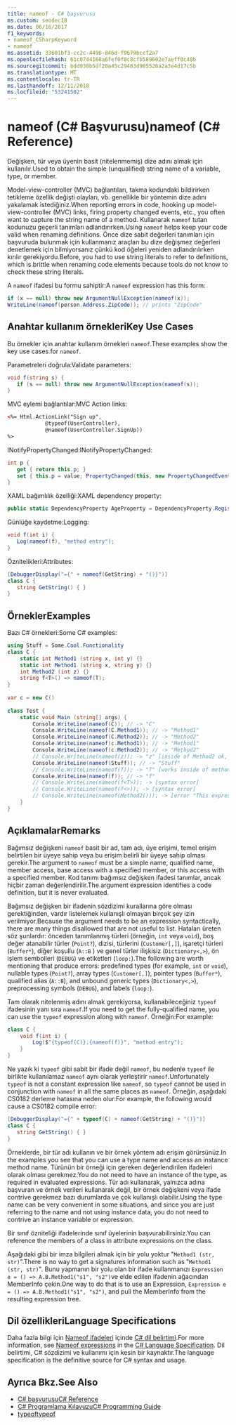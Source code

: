 ```yaml
---
title: nameof - C# başvurusu
ms.custom: seodec18
ms.date: 06/16/2017
f1_keywords:
- nameof_CSharpKeyword
- nameof
ms.assetid: 33601bf3-cc2c-4496-846d-f9679bccf2a7
ms.openlocfilehash: 61c0744168a6fef0f8c8cfb589602e7aeff0c48b
ms.sourcegitcommit: bdd930b5df20a45c29483d905526a2a3e4d17c5b
ms.translationtype: MT
ms.contentlocale: tr-TR
ms.lasthandoff: 12/11/2018
ms.locfileid: "53241502"
---
```

# <a name="nameof-c-reference"></a><span data-ttu-id="4fb8e-102">nameof (C# Başvurusu)</span><span class="sxs-lookup"><span data-stu-id="4fb8e-102">nameof (C# Reference)</span></span>

<span data-ttu-id="4fb8e-103">Değişken, tür veya üyenin basit (nitelenmemiş) dize adını almak için kullanılır.</span><span class="sxs-lookup"><span data-stu-id="4fb8e-103">Used to obtain the simple (unqualified) string name of a variable, type, or member.</span></span>  

<span data-ttu-id="4fb8e-104">Model-view-controller (MVC) bağlantıları, takma kodundaki bildirirken tetikleme özellik değişti olayları, vb. genellikle bir yöntemin dize adını yakalamak istediğiniz.</span><span class="sxs-lookup"><span data-stu-id="4fb8e-104">When reporting errors in code, hooking up model-view-controller (MVC) links, firing property changed events, etc., you often want to capture the string name of a method.</span></span>  <span data-ttu-id="4fb8e-105">Kullanarak `nameof` tutan kodunuzu geçerli tanımları adlandırırken.</span><span class="sxs-lookup"><span data-stu-id="4fb8e-105">Using `nameof` helps keep your code valid when renaming definitions.</span></span>  <span data-ttu-id="4fb8e-106">Önce dize sabit değerleri tanımları için başvuruda bulunmak için kullanmanız araçları bu dize değişmez değerleri denetlemek için bilmiyorsanız çünkü kod öğeleri yeniden adlandırılırken kırılır gerekiyordu.</span><span class="sxs-lookup"><span data-stu-id="4fb8e-106">Before, you had to use string literals to refer to definitions, which is brittle when renaming code elements because tools do not know to check these string literals.</span></span>  
  
 <span data-ttu-id="4fb8e-107">A `nameof` ifadesi bu formu sahiptir:</span><span class="sxs-lookup"><span data-stu-id="4fb8e-107">A `nameof` expression has this form:</span></span>  
  
```csharp  
if (x == null) throw new ArgumentNullException(nameof(x));  
WriteLine(nameof(person.Address.ZipCode)); // prints "ZipCode"  
```  
  
## <a name="key-use-cases"></a><span data-ttu-id="4fb8e-108">Anahtar kullanım örnekleri</span><span class="sxs-lookup"><span data-stu-id="4fb8e-108">Key Use Cases</span></span>  
 <span data-ttu-id="4fb8e-109">Bu örnekler için anahtar kullanım örnekleri `nameof`.</span><span class="sxs-lookup"><span data-stu-id="4fb8e-109">These examples show the key use cases for `nameof`.</span></span>  
  
 <span data-ttu-id="4fb8e-110">Parametreleri doğrula:</span><span class="sxs-lookup"><span data-stu-id="4fb8e-110">Validate parameters:</span></span>  
 ```csharp  
void f(string s) {  
    if (s == null) throw new ArgumentNullException(nameof(s));  
}  
```  
  
 <span data-ttu-id="4fb8e-111">MVC eylemi bağlantılar:</span><span class="sxs-lookup"><span data-stu-id="4fb8e-111">MVC Action links:</span></span>  
 ```html  
<%= Html.ActionLink("Sign up",  
             @typeof(UserController),  
             @nameof(UserController.SignUp))  
%>  
```  
  
 <span data-ttu-id="4fb8e-112">INotifyPropertyChanged:</span><span class="sxs-lookup"><span data-stu-id="4fb8e-112">INotifyPropertyChanged:</span></span>  
 ```csharp  
int p {  
    get { return this.p; }  
    set { this.p = value; PropertyChanged(this, new PropertyChangedEventArgs(nameof(this.p)); } // nameof(p) works too  
}  
```  
  
 <span data-ttu-id="4fb8e-113">XAML bağımlılık özelliği:</span><span class="sxs-lookup"><span data-stu-id="4fb8e-113">XAML dependency property:</span></span>  
 ```csharp  
public static DependencyProperty AgeProperty = DependencyProperty.Register(nameof(Age), typeof(int), typeof(C));  
```  
  
 <span data-ttu-id="4fb8e-114">Günlüğe kaydetme:</span><span class="sxs-lookup"><span data-stu-id="4fb8e-114">Logging:</span></span>  
 ```csharp  
void f(int i) {  
    Log(nameof(f), "method entry");  
}  
```  
  
 <span data-ttu-id="4fb8e-115">Öznitelikleri:</span><span class="sxs-lookup"><span data-stu-id="4fb8e-115">Attributes:</span></span>  
 ```csharp  
[DebuggerDisplay("={" + nameof(GetString) + "()}")]  
class C {  
    string GetString() { }  
}  
```  
  
## <a name="examples"></a><span data-ttu-id="4fb8e-116">Örnekler</span><span class="sxs-lookup"><span data-stu-id="4fb8e-116">Examples</span></span>  
 <span data-ttu-id="4fb8e-117">Bazı C# örnekleri:</span><span class="sxs-lookup"><span data-stu-id="4fb8e-117">Some C# examples:</span></span>  
  
```csharp  
using Stuff = Some.Cool.Functionality  
class C {  
    static int Method1 (string x, int y) {}  
    static int Method1 (string x, string y) {}  
    int Method2 (int z) {}  
    string f<T>() => nameof(T);  
}  
  
var c = new C()  
  
class Test {  
    static void Main (string[] args) {  
        Console.WriteLine(nameof(C)); // -> "C"  
        Console.WriteLine(nameof(C.Method1)); // -> "Method1"   
        Console.WriteLine(nameof(C.Method2)); // -> "Method2"  
        Console.WriteLine(nameof(c.Method1)); // -> "Method1"   
        Console.WriteLine(nameof(c.Method2)); // -> "Method2"  
        // Console.WriteLine(nameof(z)); -> "z" [inside of Method2 ok, inside Method1 is a compiler error]  
        Console.WriteLine(nameof(Stuff)); // -> "Stuff"  
        // Console.WriteLine(nameof(T)); -> "T" [works inside of method but not in attributes on the method]  
        Console.WriteLine(nameof(f)); // -> "f"  
        // Console.WriteLine(nameof(f<T>)); -> [syntax error]  
        // Console.WriteLine(nameof(f<>)); -> [syntax error]  
        // Console.WriteLine(nameof(Method2())); -> [error "This expression does not have a name"]  
    }
}
```  
  
## <a name="remarks"></a><span data-ttu-id="4fb8e-118">Açıklamalar</span><span class="sxs-lookup"><span data-stu-id="4fb8e-118">Remarks</span></span>  
 <span data-ttu-id="4fb8e-119">Bağımsız değişkeni `nameof` basit bir ad, tam adı, üye erişimi, temel erişim belirtilen bir üyeye sahip veya bu erişim belirli bir üyeye sahip olması gerekir.</span><span class="sxs-lookup"><span data-stu-id="4fb8e-119">The argument to `nameof` must be a simple name, qualified name, member access, base access with a specified member, or this access with a specified member.</span></span>  <span data-ttu-id="4fb8e-120">Kod tanımı bağımsız değişken ifadesi tanımlar, ancak hiçbir zaman değerlendirilir.</span><span class="sxs-lookup"><span data-stu-id="4fb8e-120">The argument expression identifies a code definition, but it is never evaluated.</span></span>  
  
 <span data-ttu-id="4fb8e-121">Bağımsız değişken bir ifadenin sözdizimi kurallarına göre olması gerektiğinden, vardır listelemek kullanışlı olmayan birçok şey izin verilmiyor.</span><span class="sxs-lookup"><span data-stu-id="4fb8e-121">Because the argument needs to be an expression syntactically, there are many things disallowed that are not useful to list.</span></span>  <span data-ttu-id="4fb8e-122">Hataları üreten söz şunlardır: önceden tanımlanmış türleri (örneğin, `int` veya `void`), boş değer atanabilir türler (`Point?`), dizisi, türlerini (`Customer[,]`), işaretçi türleri (`Buffer*`), diğer koşullu (`A::B` ) ve genel türler ilişkisiz (`Dictionary<,>`), ön işlem sembolleri (`DEBUG`) ve etiketleri (`loop:`).</span><span class="sxs-lookup"><span data-stu-id="4fb8e-122">The following are worth mentioning that produce errors: predefined types (for example, `int` or `void`), nullable types (`Point?`), array types (`Customer[,]`), pointer types (`Buffer*`), qualified alias (`A::B`), and unbound generic types (`Dictionary<,>`), preprocessing symbols (`DEBUG`), and labels (`loop:`).</span></span>  
  
 <span data-ttu-id="4fb8e-123">Tam olarak nitelenmiş adını almak gerekiyorsa, kullanabileceğiniz `typeof` ifadesinin yanı sıra `nameof`.</span><span class="sxs-lookup"><span data-stu-id="4fb8e-123">If you need to get the fully-qualified name, you can use the `typeof` expression along with `nameof`.</span></span>  <span data-ttu-id="4fb8e-124">Örneğin:</span><span class="sxs-lookup"><span data-stu-id="4fb8e-124">For example:</span></span>
```csharp  
class C {
    void f(int i) {  
        Log($"{typeof(C)}.{nameof(f)}", "method entry");  
    }
}
``` 

 <span data-ttu-id="4fb8e-125">Ne yazık ki `typeof` gibi sabit bir ifade değil `nameof`, bu nedenle `typeof` ile birlikte kullanılamaz `nameof` aynı olarak yerleştirir `nameof`.</span><span class="sxs-lookup"><span data-stu-id="4fb8e-125">Unfortunately `typeof` is not a constant expression like `nameof`, so `typeof` cannot be used in conjunction with `nameof` in all the same places as `nameof`.</span></span>  <span data-ttu-id="4fb8e-126">Örneğin, aşağıdaki CS0182 derleme hatasına neden olur:</span><span class="sxs-lookup"><span data-stu-id="4fb8e-126">For example, the following would cause a CS0182 compile error:</span></span>
 ```csharp  
[DebuggerDisplay("={" + typeof(C) + nameof(GetString) + "()}")]  
class C {  
    string GetString() { }  
}  
```    
 <span data-ttu-id="4fb8e-127">Örneklerde, bir tür adı kullanın ve bir örnek yöntem adı erişim görürsünüz.</span><span class="sxs-lookup"><span data-stu-id="4fb8e-127">In the examples you see that you can use a type name and access an instance method name.</span></span>  <span data-ttu-id="4fb8e-128">Türünün bir örneği için gereken değerlendirilen ifadeleri olarak olması gerekmez.</span><span class="sxs-lookup"><span data-stu-id="4fb8e-128">You do not need to have an instance of the type, as required in evaluated expressions.</span></span>  <span data-ttu-id="4fb8e-129">Tür adı kullanarak, yalnızca adına başvuran ve örnek verileri kullanarak değil, bir örnek değişkeni veya ifade contrive gerekmez bazı durumlarda ve çok kullanışlı olabilir.</span><span class="sxs-lookup"><span data-stu-id="4fb8e-129">Using the type name can be very convenient in some situations, and since you are just referring to the name and not using instance data, you do not need to contrive an instance variable or expression.</span></span>  
  
 <span data-ttu-id="4fb8e-130">Bir sınıf özniteliği ifadelerinde sınıf üyelerinin başvurabilirsiniz.</span><span class="sxs-lookup"><span data-stu-id="4fb8e-130">You can reference the members of a class in attribute expressions on the class.</span></span>  
  
 <span data-ttu-id="4fb8e-131">Aşağıdaki gibi bir imza bilgileri almak için bir yolu yoktur "`Method1 (str, str)`".</span><span class="sxs-lookup"><span data-stu-id="4fb8e-131">There is no way to get a signatures information such as "`Method1 (str, str)`".</span></span>  <span data-ttu-id="4fb8e-132">Bunu yapmanın bir yolu olan bir ifade kullanmanızı `Expression e = () => A.B.Method1("s1", "s2")`ve elde edilen ifadenin ağacından MemberInfo çekin.</span><span class="sxs-lookup"><span data-stu-id="4fb8e-132">One way to do that is to use an Expression, `Expression e = () => A.B.Method1("s1", "s2")`, and pull the MemberInfo from the resulting expression tree.</span></span>  
  
## <a name="language-specifications"></a><span data-ttu-id="4fb8e-133">Dil özellikleri</span><span class="sxs-lookup"><span data-stu-id="4fb8e-133">Language Specifications</span></span>  

<span data-ttu-id="4fb8e-134">Daha fazla bilgi için [Nameof ifadeleri](~/_csharplang/spec/expressions.md#nameof-expressions) içinde [ C# dil belirtimi](../language-specification/index.md).</span><span class="sxs-lookup"><span data-stu-id="4fb8e-134">For more information, see [Nameof expressions](~/_csharplang/spec/expressions.md#nameof-expressions) in the [C# Language Specification](../language-specification/index.md).</span></span> <span data-ttu-id="4fb8e-135">Dil belirtimi, C# sözdizimi ve kullanımı için kesin bir kaynaktır.</span><span class="sxs-lookup"><span data-stu-id="4fb8e-135">The language specification is the definitive source for C# syntax and usage.</span></span>
 
## <a name="see-also"></a><span data-ttu-id="4fb8e-136">Ayrıca Bkz.</span><span class="sxs-lookup"><span data-stu-id="4fb8e-136">See Also</span></span>

- [<span data-ttu-id="4fb8e-137">C# başvurusu</span><span class="sxs-lookup"><span data-stu-id="4fb8e-137">C# Reference</span></span>](../../../csharp/language-reference/index.md)  
- [<span data-ttu-id="4fb8e-138">C# Programlama Kılavuzu</span><span class="sxs-lookup"><span data-stu-id="4fb8e-138">C# Programming Guide</span></span>](../../../csharp/programming-guide/index.md)  
- [<span data-ttu-id="4fb8e-139">typeof</span><span class="sxs-lookup"><span data-stu-id="4fb8e-139">typeof</span></span>](../../../csharp/language-reference/keywords/typeof.md)  

